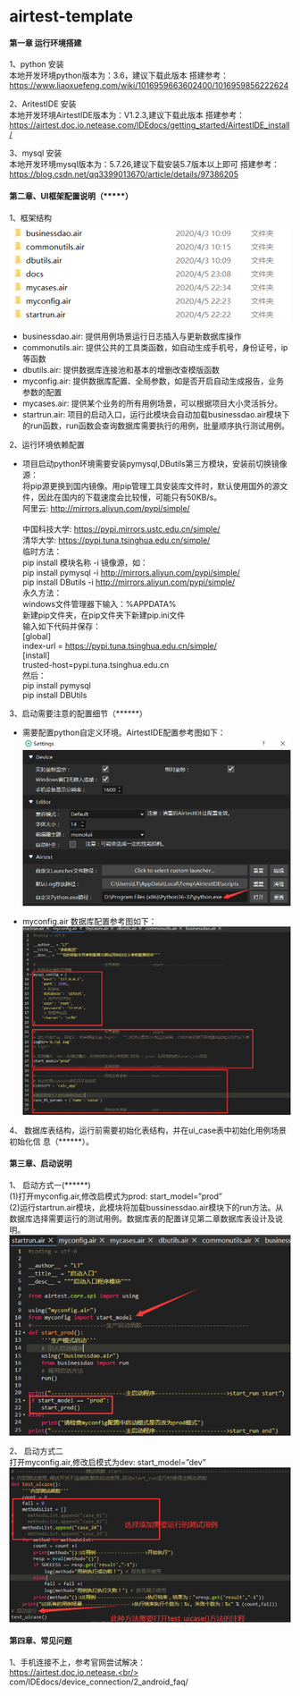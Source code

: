 # airtest-template
#### 第一章	运行环境搭建 <br/>    
1、python 安装      
本地开发环境python版本为：3.6，建议下载此版本
搭建参考：
https://www.liaoxuefeng.com/wiki/1016959663602400/1016959856222624

2、AritestIDE 安装           
本地开发环境AirtestIDE版本为：V1.2.3,建议下载此版本
搭建参考：
https://airtest.doc.io.netease.com/IDEdocs/getting_started/AirtestIDE_install/

3、mysql 安装           
本地开发环境mysql版本为：5.7.26,建议下载安装5.7版本以上即可
搭建参考：
https://blog.csdn.net/qq3399013670/article/details/97386205     

#### 第二章、UI框架配置说明（*****） <br/>     
1、框架结构       
![avatar](/mydocs/images/1.png)

* businessdao.air: 提供用例场景运行日志插入与更新数据库操作
* commonutils.air: 提供公共的工具类函数，如自动生成手机号，身份证号，ip等函数
* dbutils.air: 提供数据库连接池和基本的增删改查模版函数
* myconfig.air: 提供数据库配置、全局参数，如是否开启自动生成报告，业务参数的配置
* mycases.air: 提供某个业务的所有用例场景，可以根据项目大小灵活拆分。
* startrun.air: 项目的启动入口，运行此模块会自动加载businessdao.air模块下的run函数，run函数会查询数据库需要执行的用例，批量顺序执行测试用例。

2、运行环境依赖配置
* 项目启动python环境需要安装pymysql,DButils第三方模块，安装前切换镜像源：       
将pip源更换到国内镜像。用pip管理工具安装库文件时，默认使用国外的源文件，因此在国内的下载速度会比较慢，可能只有50KB/s。      
阿里云: http://mirrors.aliyun.com/pypi/simple/ <br/>     
中国科技大学: https://pypi.mirrors.ustc.edu.cn/simple/<br/> 
清华大学: https://pypi.tuna.tsinghua.edu.cn/simple/<br/> 
临时方法：<br/> 
pip install 模块名称 -i 镜像源，如：<br/> 
pip install pymysql -i http://mirrors.aliyun.com/pypi/simple/<br/> 
pip install DButils -i http://mirrors.aliyun.com/pypi/simple/<br/> 
永久方法：<br/> 
windows文件管理器下输入：%APPDATA%<br/> 
新建pip文件夹，在pip文件夹下新建pip.ini文件<br/> 
输入如下代码并保存：<br/> 
[global]<br/> 
index-url = https://pypi.tuna.tsinghua.edu.cn/simple/<br/> 
[install]<br/> 
trusted-host=pypi.tuna.tsinghua.edu.cn<br/> 
然后：<br/> 
pip install pymysql  <br/> 
pip install DBUtils<br/> 

3、启动需要注意的配置细节（******）<br/> 
* 需要配置python自定义环境。AirtestIDE配置参考图如下：<br/> 
![avatar](/mydocs/images/2.png)

* myconfig.air 数据库配置参考图如下：<br/> 
![avatar](/mydocs/images/3.png)

4、 数据库表结构，运行前需要初始化表结构，并在ui_case表中初始化用例场景初始化信	息（******）。<br/> 

#### 第三章、启动说明<br/> 
1、 启动方式一(******)<br/> 
(1)打开myconfig.air,修改启模式为prod:   start_model=”prod”<br/> 
(2)运行startrun.air模块，此模块将加载bussinessdao.air模块下的run方法。从数据库选择需要运行的测试用例。数据库表的配置详见第二章数据库表设计及说明。<br/> 
![avatar](/mydocs/images/4.png)<br/> 

2、 启动方式二<br/> 
打开myconfig.air,修改启模式为dev:   start_model=”dev”<br/> 
![avatar](/mydocs/images/5.png)<br/> 

#### 第四章、常见问题<br/> 
1、手机连接不上，参考官网尝试解决：<br/> 
https://airtest.doc.io.netease.<br/> com/IDEdocs/device_connection/2_android_faq/<br/> 